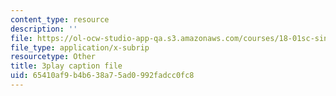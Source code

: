 ```yaml
---
content_type: resource
description: ''
file: https://ol-ocw-studio-app-qa.s3.amazonaws.com/courses/18-01sc-single-variable-calculus-fall-2010/65410af9b4b638a75ad0992fadcc0fc8_9v25gg2qJYE.srt
file_type: application/x-subrip
resourcetype: Other
title: 3play caption file
uid: 65410af9-b4b6-38a7-5ad0-992fadcc0fc8
---
```


